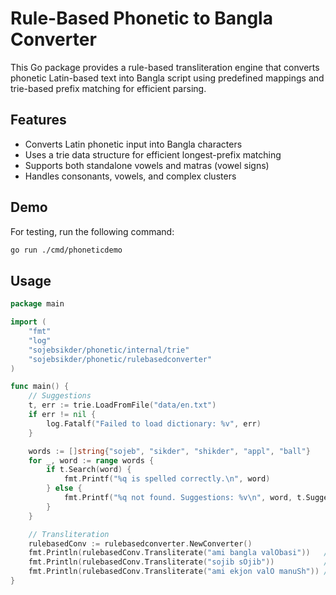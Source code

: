 # Rule-Based Phonetic to Bangla Converter

This Go package provides a rule-based transliteration engine that converts phonetic Latin-based text into Bangla script using predefined mappings and trie-based prefix matching for efficient parsing.

## Features

- Converts Latin phonetic input into Bangla characters
- Uses a trie data structure for efficient longest-prefix matching
- Supports both standalone vowels and matras (vowel signs)
- Handles consonants, vowels, and complex clusters

## Demo

For testing, run the following command:

```bash
go run ./cmd/phoneticdemo
```

## Usage

```go
package main

import (
    "fmt"
    "log"
    "sojebsikder/phonetic/internal/trie"
    "sojebsikder/phonetic/rulebasedconverter"
)

func main() {
    // Suggestions
    t, err := trie.LoadFromFile("data/en.txt")
    if err != nil {
        log.Fatalf("Failed to load dictionary: %v", err)
    }

    words := []string{"sojeb", "sikder", "shikder", "appl", "ball"}
    for _, word := range words {
        if t.Search(word) {
            fmt.Printf("%q is spelled correctly.\n", word)
        } else {
            fmt.Printf("%q not found. Suggestions: %v\n", word, t.Suggestions(word))
        }
    }

    // Transliteration
    rulebasedConv := rulebasedconverter.NewConverter()
    fmt.Println(rulebasedConv.Transliterate("ami bangla valObasi"))   // আমি বাংলা ভালোবাসি
    fmt.Println(rulebasedConv.Transliterate("sojib sOjib"))           // সজিব সোজিব
    fmt.Println(rulebasedConv.Transliterate("ami ekjon valO manuSh")) //আমি একজন ভালো মানুষ
}
```
